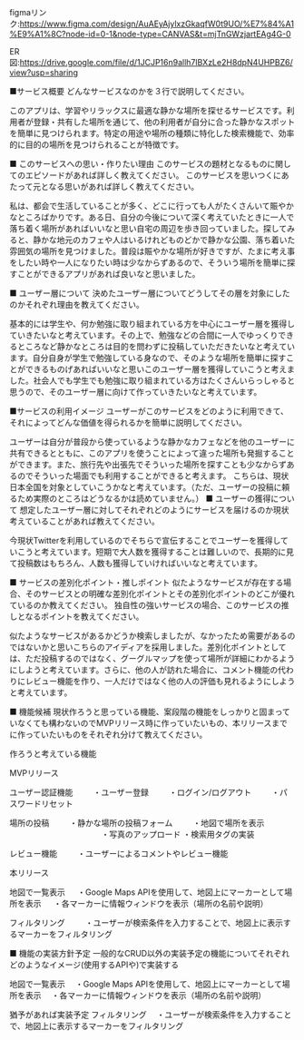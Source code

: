figmaリンク:https://www.figma.com/design/AuAEyAjylxzGkaqfW0t9UO/%E7%84%A1%E9%A1%8C?node-id=0-1&node-type=CANVAS&t=mjTnGWzjartEAg4G-0

ER図:https://drive.google.com/file/d/1JCJP16n9allh7lBXzLe2H8dpN4UHPBZ6/view?usp=sharing


■サービス概要 どんなサービスなのかを３行で説明してください。

このアプリは、学習やリラックスに最適な静かな場所を探せるサービスです。利用者が登録・共有した場所を通じて、他の利用者が自分に合った静かなスポットを簡単に見つけられます。特定の用途や場所の種類に特化した検索機能で、効率的に目的の場所を見つけられることが特徴です。

■ このサービスへの思い・作りたい理由 このサービスの題材となるものに関してのエピソードがあれば詳しく教えてください。 このサービスを思いつくにあたって元となる思いがあれば詳しく教えてください。

私は、都会で生活していることが多く、どこに行っても人がたくさんいて賑やかなところばかりです。ある日、自分の今後について深く考えていたときに一人で落ち着く場所があればいいなと思い自宅の周辺を歩き回っていました。探してみると、静かな地元のカフェや人はいるけれどものどかで静かな公園、落ち着いた雰囲気の場所を見つけました。普段は賑やかな場所が好きですが、たまに考え事をしたい時や一人になりたい時は少なからずあるので、そういう場所を簡単に探すことができるアプリがあれば良いなと思いました。

■ ユーザー層について 決めたユーザー層についてどうしてその層を対象にしたのかそれぞれ理由を教えてください。

基本的には学生や、何か勉強に取り組まれている方を中心にユーザー層を獲得していきたいなと考えています。その上で、勉強などの合間に一人でゆっくりできるところなど静かなところは目的を問わずに投稿していただきたいなと考えています。自分自身が学生で勉強している身なので、そのような場所を簡単に探すことができるものげあればいいなと思いこのユーザー層を獲得していこうと考えました。社会人でも学生でも勉強に取り組まれている方はたくさんいらっしゃると思うので、そのユーザー層に向けて作っていきたいなと考えています。

■サービスの利用イメージ ユーザーがこのサービスをどのように利用できて、それによってどんな価値を得られるかを簡単に説明してください。

ユーザーは自分が普段から使っているような静かなカフェなどを他のユーザーに共有できるとともに、このアプリを使うことによって違った場所も発掘することができます。また、旅行先や出張先でそういった場所を探すことも少なからずあるのでそういった場面でも利用することができると考えます。 こちらは、現状日本全国を対象としていこうかなと考えています。（ただ、ユーザーの投稿に頼るため実際のところはどうなるかは読めていません。） ■ ユーザーの獲得について 想定したユーザー層に対してそれぞれどのようにサービスを届けるのか現状考えていることがあれば教えてください。

今現状Twitterを利用しているのでそちらで宣伝することでユーザーを獲得していこうと考えています。短期で大人数を獲得することは難しいので、長期的に見て投稿数はもちろん、人数も獲得していければいいなと考えています。

■ サービスの差別化ポイント・推しポイント 似たようなサービスが存在する場合、そのサービスとの明確な差別化ポイントとその差別化ポイントのどこが優れているのか教えてください。 独自性の強いサービスの場合、このサービスの推しとなるポイントを教えてください。

似たようなサービスがあるかどうか検索しましたが、なかったため需要があるのではないかと思いこちらのアイディアを採用しました。差別化ポイントとしては、ただ投稿するのではなく、グーグルマップを使って場所が詳細にわかるようにしようと考えています。さらに、他の人が訪れた場合に、コメント機能の代わりにレビュー機能を作り、一人だけではなく他の人の評価も見れるようにしようと考えています。

■ 機能候補 現状作ろうと思っている機能、案段階の機能をしっかりと固まっていなくても構わないのでMVPリリース時に作っていたいもの、本リリースまでに作っていたいものをそれぞれ分けて教えてください。

作ろうと考えている機能

MVPリリース

ユーザー認証機能 　 　・ユーザー登録 　 　・ログイン/ログアウト 　 　・パスワードリセット

場所の投稿 　 　・静かな場所の投稿フォーム 　 　・地図で場所を表示 　 　
　　　　　　　　　・写真のアップロード  ・検索用タグの実装

レビュー機能 　 　・ユーザーによるコメントやレビュー機能

本リリース

地図で一覧表示 　 ・Google Maps APIを使用して、地図上にマーカーとして場所を表示 　 ・各マーカーに情報ウィンドウを表示（場所の名前や説明）

フィルタリング 　 　・ユーザーが検索条件を入力することで、地図上に表示するマーカーをフィルタリング

■ 機能の実装方針予定 一般的なCRUD以外の実装予定の機能についてそれぞれどのようなイメージ(使用するAPIや)で実装する

地図で一覧表示 　・Google Maps APIを使用して、地図上にマーカーとして場所を表示 　・各マーカーに情報ウィンドウを表示（場所の名前や説明）

猶予があれば実装予定 フィルタリング 　・ユーザーが検索条件を入力することで、地図上に表示するマーカーをフィルタリング
